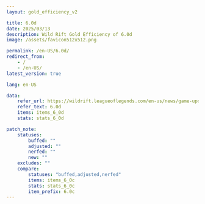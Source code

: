 ```yaml
---
layout: gold_efficiency_v2

title: 6.0d
date: 2025/03/13
description: Wild Rift Gold Efficiency of 6.0d
image: /assets/favicon512x512.png

permalink: /en-US/6.0d/
redirect_from: 
    - /
    - /en-US/
latest_version: true

lang: en-US

data:
    refer_url: https://wildrift.leagueoflegends.com/en-us/news/game-updates/wild-rift-patch-notes-6-0d/
    refer_text: 6.0d
    items: items_6_0d
    stats: stats_6_0d

patch_note:
    statuses:
        buffed: ""
        adjusted: ""
        nerfed: ""
        new: ""
    excludes: ""
    compare:
        statuses: "buffed,adjusted,nerfed"
        items: items_6_0c
        stats: stats_6_0c
        item_prefix: 6.0c
---
```

